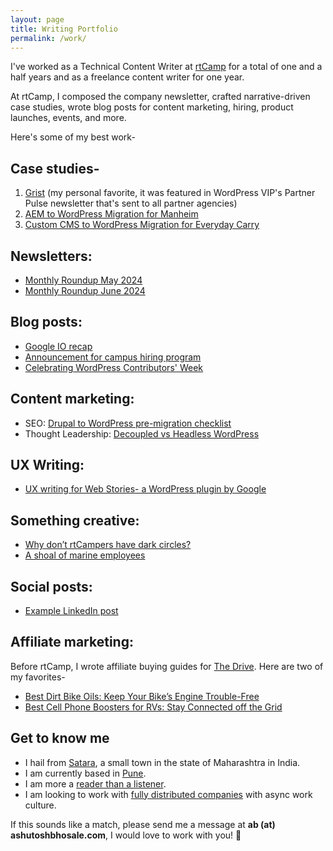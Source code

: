 ```yaml
---
layout: page
title: Writing Portfolio
permalink: /work/
---
```

I've worked as a Technical Content Writer at [rtCamp](https://rtcamp.com) for a total of one and a half years and as a freelance content writer for one year. 

At rtCamp, I composed the company newsletter, crafted narrative-driven case studies, wrote blog posts for content marketing, hiring, product launches, events, and more.

Here's some of my best work-

## Case studies-

1. [Grist](https://rtcamp.com/case-studies/grist-managed-wordpress/) (my personal favorite, it was featured in WordPress VIP's Partner Pulse newsletter that's sent to all partner agencies) 
2. [AEM to WordPress Migration for Manheim](https://rtcamp.com/case-studies/aem-to-wordpress-migration-for-manheim/)
3. [Custom CMS to WordPress Migration for Everyday Carry](https://rtcamp.com/case-studies/custom-cms-to-wordpress-migration-for-everyday-carry/)

## Newsletters: 
- [Monthly Roundup May 2024](https://rtcamp.com/blog/monthly-roundup-may-2024/) 
- [Monthly Roundup June 2024](https://rtcamp.com/blog/monthly-roundup-april-2024/)

## Blog posts:
- [Google IO recap](https://rtcamp.com/blog/google-io-2024-recap/) 
- [Announcement for campus hiring program](https://rtcamp.com/blog/campus-hiring-2024/) 
- [Celebrating WordPress Contributors' Week](https://rtcamp.com/blog/celebrating-21-years-of-wordpress-with-contributors-week/)

## Content marketing:
- SEO: [Drupal to WordPress pre-migration checklist](https://rtcamp.com/blog/drupal-to-wordpress-pre-migration-checklist/) 
- Thought Leadership: [Decoupled vs Headless WordPress](https://rtcamp.com/blog/decoupled-vs-headless-wordpress/) 

## UX Writing:

- [UX writing for Web Stories- a WordPress plugin by Google](https://ashutoshbhosale.com/blog/what-i-learned-working-on-a-google-project)

## Something creative:
- [Why don’t rtCampers have dark circles?](https://rtcamp.com/blog/why-dont-rtcampers-have-dark-circles/) 
- [A shoal of marine employees](https://www.instagram.com/p/CLJz2zuK7VY/?igsh=MTQ3N2Q0eGRweWI3Mw==)

## Social posts:
- [Example LinkedIn post](https://www.linkedin.com/posts/rtcamp_googleio-activity-7195778892698173442-208p?utm_source=share&utm_medium=member_desktop)

<!-- My responsibilities included but were not limited to:
- collaborating with designers to produce visuals
- talking to project managers, developers, the delivery team and the SEO folks as needed to produce pieces --> 

## Affiliate marketing:

Before rtCamp, I wrote affiliate buying guides for [The Drive](https://www.thedrive.com/). Here are two of my favorites-

- [Best Dirt Bike Oils: Keep Your Bike’s Engine Trouble-Free](https://www.thedrive.com/reviews/31411/best-dirt-bike-oil)
- [Best Cell Phone Boosters for RVs: Stay Connected off the Grid](https://www.thedrive.com/reviews/30344/best-cell-phone-boosters-rvs)

## Get to know me
- I hail from [Satara](https://en.wikipedia.org/wiki/Satara_(city)), a small town in the state of Maharashtra in India.
- I am currently based in [Pune](https://en.wikipedia.org/wiki/Pune).
- I am more a [reader than a listener](https://arc.net/l/quote/wfvkkjhz).
- I am looking to work with [fully distributed companies](https://blog.dropbox.com/topics/work-culture/the-crucial-difference-between-remote-work-and-distributed-work) with async work culture.

If this sounds like a match, please send me a message at **ab (at) ashutoshbhosale.com**, I would love to work with you! 🚀